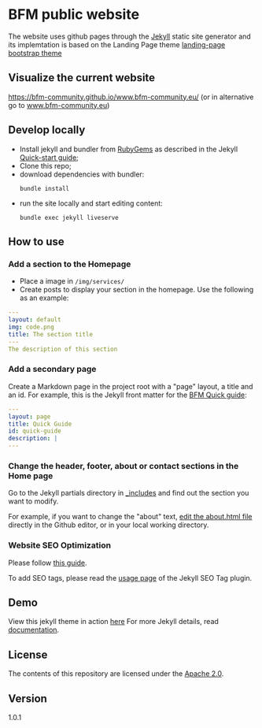 # BFM public website 

The website uses github pages through the [Jekyll](https://jekyllrb.com/) static site generator and its implemtation is based on the Landing Page theme [landing-page bootstrap theme ](http://startbootstrap.com/templates/landing-page/)

## Visualize the current website

https://bfm-community.github.io/www.bfm-community.eu/
(or in alternative go to www.bfm-community.eu)

## Develop locally

 - Install jekyll and bundler from
   [RubyGems](https://rubygems.org/pages/download) as described in the
   Jekyll [Quick-start guide](https://jekyllrb.com/docs/quickstart/);
 - Clone this repo;
 - download dependencies with bundler:
   ```shell
   bundle install
   ```
 - run the site locally and start editing content:
   ```shell
   bundle exec jekyll liveserve
   ```

## How to use

### Add a section to the Homepage

 - Place a image in `/img/services/`
 - Create posts to display your section in the homepage. Use the
   following as an example:

```yaml
---
layout: default
img: code.png
title: The section title
---
The description of this section
```

### Add a secondary page

Create a Markdown page in the project root with a "page" layout, a
title and an id. For example, this is the Jekyll front matter for the
[BFM Quick guide](bfm-quick-guide.md):

```yaml
---
layout: page
title: Quick Guide
id: quick-guide
description: |
---
```

### Change the header, footer, about or contact sections in the Home page

Go to the Jekyll partials directory in [_includes](_includes) and find
out the section you want to modify.

For example, if you want to change the "about" text, [edit the
about.html file](_includes/about.html) directly in the Github editor,
or in your local working directory.

### Website SEO Optimization

Please follow [this guide](https://help.github.com/articles/search-engine-optimization-for-github-pages/).

To add SEO tags, please read the [usage page](https://jekyll.github.io/jekyll-seo-tag/usage/) of the Jekyll SEO Tag plugin.

## Demo
View this jekyll theme in action [here](https://swcool.github.io/landing-page-theme)
For more Jekyll details, read [documentation](http://jekyllrb.com/).

## License
The contents of this repository are licensed under the [Apache 2.0](http://www.apache.org/licenses/LICENSE-2.0.html).

## Version
1.0.1

